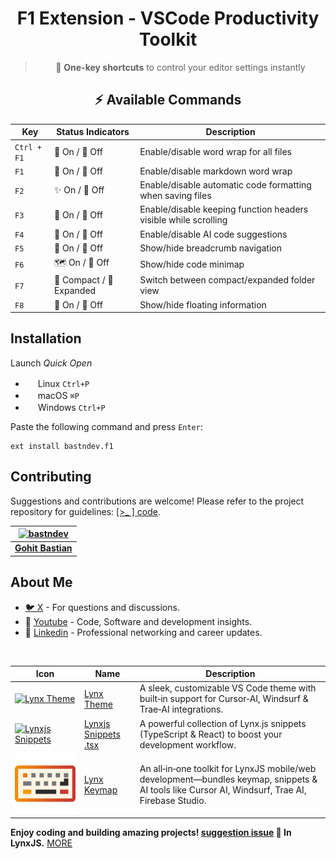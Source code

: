 <div align="center">

# F1 Extension - VSCode Productivity Toolkit

> 🚀 **One-key shortcuts** to control your editor settings instantly

## ⚡ Available Commands

</div>

| Key         | Status Indicators        | Description                                                     |
| ----------- | ------------------------ | --------------------------------------------------------------- |
| `Ctrl + F1` | 📖 On / 📏 Off           | Enable/disable word wrap for all files                          |
| `F1`        | 📝 On / 🚫 Off           | Enable/disable markdown word wrap                               |
| `F2`        | ✨ On / 🚫 Off           | Enable/disable automatic code formatting when saving files      |
| `F3`        | 📌 On / 🚫 Off           | Enable/disable keeping function headers visible while scrolling |
| `F4`        | 🤖 On / 🚫 Off           | Enable/disable AI code suggestions                              |
| `F5`        | 🍞 On / 🚫 Off           | Show/hide breadcrumb navigation                                 |
| `F6`        | 🗺️ On / 🚫 Off           | Show/hide code minimap                                          |
| `F7`        | 📂 Compact / 📁 Expanded | Switch between compact/expanded folder view                     |
| `F8`        | 👀 On / 🚫 Off           | Show/hide floating information                                  |

## Installation

Launch _Quick Open_

- <img src="https://www.kernel.org/theme/images/logos/favicon.png" width=16 height=16/> Linux `Ctrl+P`
- <img src="https://developer.apple.com/favicon.ico" width=16 height=16/> macOS `⌘P`
- <img src="https://www.microsoft.com/favicon.ico" width=16 height=16/> Windows `Ctrl+P`

Paste the following command and press `Enter`:

```
ext install bastndev.f1
```

## Contributing

Suggestions and contributions are welcome! Please refer to the project repository for guidelines: [[>\_ ] code](https://github.com/bastndev/F1).

| [![bastndev](https://github.com/bastndev.png?size=100)](https://bastndev.com) |
| :---------------------------------------------------------------------------: |
|               **[Gohit Bastian](https://github.com/bastndev)**                |

## About Me

- [🐦 X](https://twitter.com/bastndev) - For questions and discussions.
- 🔴 [Youtube](https://www.youtube.com/@bastndev?sub_confirmation=1) - Code, Software and development insights.
- 💼 [Linkedin](https://www.linkedin.com/in/bastndev) - Professional networking and career updates.

</br>

| Icon                                                                                                                                                                                                                                                | Name                                                                 | Description                                                                                                                                     |
| --------------------------------------------------------------------------------------------------------------------------------------------------------------------------------------------------------------------------------------------------- | -------------------------------------------------------------------- | ----------------------------------------------------------------------------------------------------------------------------------------------- |
| [![Lynx Theme](https://bastndev.gallerycdn.vsassets.io/extensions/bastndev/lynx-theme/0.1.2/1744898058774/Microsoft.VisualStudio.Services.Icons.Default)](https://marketplace.visualstudio.com/items?itemName=bastndev.lynx-theme)                  | [Lynx Theme](https://github.com/bastndev/Lynx-Theme)                 | A sleek, customizable VS Code theme with built‑in support for Cursor‑AI, Windsurf & Trae‑AI integrations.                                       |
| [![Lynxjs Snippets](https://bastndev.gallerycdn.vsassets.io/extensions/bastndev/lynx-js-snippets/0.2.0/1745166683713/Microsoft.VisualStudio.Services.Icons.Default)](https://marketplace.visualstudio.com/items?itemName=bastndev.lynx-js-snippets) | [Lynxjs Snippets .tsx](https://github.com/bastndev/Lynx-js-Snippets) | A powerful collection of Lynx.js snippets (TypeScript & React) to boost your development workflow.                                              |
| [![Lynx Keymap](https://raw.githubusercontent.com/bastndev/Lynx-Keymap/refs/heads/main/assets/images/logo.png)](https://marketplace.visualstudio.com/items?itemName=bastndev.lynx-keymap)                                                           | [Lynx Keymap](https://github.com/bastndev/Lynx-Keymap)               | An all‑in‑one toolkit for LynxJS mobile/web development—bundles keymap, snippets & AI tools like Cursor AI, Windsurf, Trae AI, Firebase Studio. |

**Enjoy coding and building amazing projects! [suggestion issue](https://github.com/bastndev/F1/issues) 🚀 In LynxJS.**
[MORE](https://marketplace.visualstudio.com/publishers/bastndev)
